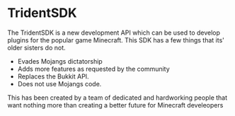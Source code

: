 TridentSDK
=========

The TridentSDK is a new development API which can be used to develop plugins for the popular game Minecraft. This SDK has a few things that its' older sisters do not. 

- Evades Mojangs dictatorship
- Adds more features as requested by the community
- Replaces the Bukkit API.
- Does not use Mojangs code.


This has been created by a team of dedicated and hardworking people that want nothing more than creating a better future for Minecraft develeopers



